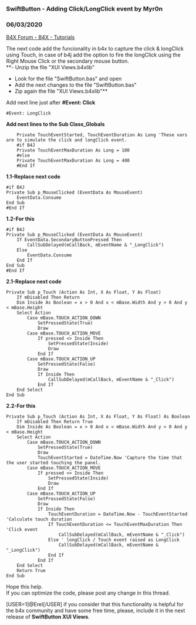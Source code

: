 ###  SwiftButton - Adding Click/LongClick event by Myr0n
### 06/03/2020
[B4X Forum - B4X - Tutorials](https://www.b4x.com/android/forum/threads/118613/)

The next code add the funcionality in b4x to capture the click & longClick using Touch, in case of b4j add the option to fire the longClick using the Right Mouse Click or the secondary mouse button.  
**- Unzip the file "XUI Views.b4xlib"  
- Look for the file "SwiftButton.bas" and open  
- Add the next changes to the file "SwiftButton.bas"  
- Zip again the file "XUI Views.b4xlib"**  
  
Add next line just after **#Event: Click**  

```B4X
#Event: LongClick
```

  
  
**Add next lines to the Sub Class\_Globals**  

```B4X
    Private TouchEventStarted, TouchEventDuration As Long 'These vars are to simulate the click and longClick event.  
    #if B4J  
    Private TouchEventMaxDuration As Long = 100  
    #else  
    Private TouchEventMaxDuration As Long = 400  
    #End If
```

  
  
**1.1-Replace next code**  

```B4X
#if B4J  
Private Sub p_MouseClicked (EventData As MouseEvent)  
    EventData.Consume  
End Sub  
#End If
```

  
**1.2-For this**  

```B4X
#if B4J  
Private Sub p_MouseClicked (EventData As MouseEvent)  
    If EventData.SecondaryButtonPressed Then  
        CallSubDelayed(mCallBack, mEventName & "_LongClick")  
    Else  
        EventData.Consume  
    End If  
End Sub  
#End If
```

  
  
**2.1-Replace next code**  

```B4X
Private Sub p_Touch (Action As Int, X As Float, Y As Float)  
    If mDisabled Then Return  
    Dim Inside As Boolean = x > 0 And x < mBase.Width And y > 0 And y < mBase.Height  
    Select Action  
        Case mBase.TOUCH_ACTION_DOWN  
            SetPressedState(True)  
            Draw  
        Case mBase.TOUCH_ACTION_MOVE  
            If pressed <> Inside Then  
                SetPressedState(Inside)  
                Draw  
            End If  
        Case mBase.TOUCH_ACTION_UP  
            SetPressedState(False)  
            Draw  
            If Inside Then  
                CallSubDelayed(mCallBack, mEventName & "_Click")  
            End If  
    End Select  
End Sub
```

  
**2.2-For this**  

```B4X
Private Sub p_Touch (Action As Int, X As Float, Y As Float) As Boolean  
    If mDisabled Then Return True  
    Dim Inside As Boolean = x > 0 And x < mBase.Width And y > 0 And y < mBase.Height  
    Select Action  
        Case mBase.TOUCH_ACTION_DOWN  
            SetPressedState(True)  
            Draw  
            TouchEventStarted = DateTime.Now 'Capture the time that the user started touching the panel.  
        Case mBase.TOUCH_ACTION_MOVE  
            If pressed <> Inside Then  
                SetPressedState(Inside)  
                Draw  
            End If  
        Case mBase.TOUCH_ACTION_UP  
            SetPressedState(False)  
            Draw  
            If Inside Then  
                TouchEventDuration = DateTime.Now - TouchEventStarted 'Calculate touch duration  
                If TouchEventDuration <= TouchEventMaxDuration Then 'Click event  
                    CallSubDelayed(mCallBack, mEventName & "_Click")  
                Else ' longClick / Touch event raised as LongClick  
                    CallSubDelayed(mCallBack, mEventName & "_LongClick")  
                End If  
            End If  
    End Select  
    Return True  
End Sub
```

  
  
  
  
  
  
Hope this help.  
If you can optimize the code, please post any change in this thread.  
  
[USER=1]@Erel[/USER] if you consider that this functionality is helpful for the b4x community and have some free time, please, include it in the next release of **SwiftButton XUI Views**.
